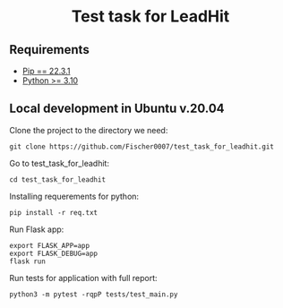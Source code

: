  <h1 align="center">Test task for LeadHit</h1>
 
 ## Requirements

- [Pip == 22.3.1](https://pypi.org/project/pip/)
- [Python >= 3.10](https://www.python.org/downloads/release/python-3100/)

 ## Local development in Ubuntu v.20.04
 
Clone the project to the directory we need:

```shell
git clone https://github.com/Fischer0007/test_task_for_leadhit.git
```

Go to  test_task_for_leadhit:

```shell
cd test_task_for_leadhit
```

Installing requerements for python:

```shell
pip install -r req.txt
```

Run Flask app:

```shell
export FLASK_APP=app
export FLASK_DEBUG=app
flask run
```

Run tests for application with full report:

```shell
python3 -m pytest -rqpP tests/test_main.py
```
